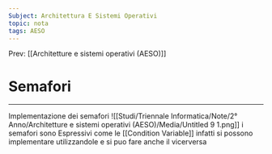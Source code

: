 ```yaml
---
Subject: Architettura E Sistemi Operativi
topic: nota
tags: AESO
---
```


Prev: [[Architetture e sistemi operativi (AESO)]]

# Semafori
---

Implementazione dei semafori
![[Studi/Triennale Informatica/Note/2° Anno/Architetture e sistemi operativi (AESO)/Media/Untitled 9 1.png]]
i semafori sono Espressivi come le [[Condition Variable]] infatti si possono implementare utilizzandole e si puo fare anche il vicerversa